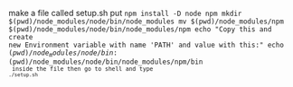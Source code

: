 make a file called setup.sh put <code>npm install -D node npm
mkdir $(pwd)/node_modules/node/bin/node_modules
mv $(pwd)/node_modules/npm $(pwd)/node_modules/node/bin/node_modules/npm
echo "Copy this and create new Environment variable with name 'PATH' and value with this:"
echo $(pwd)/node_modules/node/bin:$(pwd)/node_modules/node/bin/node_modules/npm/bin <code> inside the file
then go to shell and type <code>./setup.sh<code>
